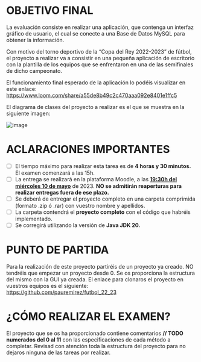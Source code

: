 # OBJETIVO FINAL
La evaluación consiste en realizar una aplicación, que contenga un interfaz gráfico de usuario, el cual se conecte a una Base de Datos MySQL para obtener la información.

Con motivo del torno deportivo de la “Copa del Rey 2022-2023” de fútbol, el proyecto a realizar va a consistir en una pequeña aplicación de escritorio con la plantilla de los equipos que se enfrentaron en una de las semifinales de dicho campeonato.

El funcionamiento final esperado de la aplicación lo podéis visualizar en este enlace: 
https://www.loom.com/share/a55de8b49c2c470aaa092e8401e1ffc5

El diagrama de clases del proyecto a realizar es el que se muestra en la siguiente imagen:

![image](https://user-images.githubusercontent.com/5580416/233011753-80373e9a-ab5b-40bd-a2e3-3cfe608634e2.png)


# ACLARACIONES IMPORTANTES
  - [ ] El tiempo máximo para realizar esta tarea es de **4 horas y 30 minutos.** El examen comenzará a las 15h.
  -	[ ] La entrega se realizará en la plataforma Moodle, a las <ins>**19:30h del miércoles 10 de mayo**</ins> de 2023. **NO se admitirán reaperturas para realizar entregas fuera de ese plazo.** 
  -	[ ] Se deberá de entregar el proyecto completo en una carpeta comprimida (formato .zip ó .rar) con vuestro nombre y apellidos.
  -	[ ] La carpeta contendrá el **proyecto completo** con el código que habréis implementado.
  -	[ ] Se corregirá utilizando la versión de **Java JDK 20.**

# PUNTO DE PARTIDA
Para la realización de este proyecto partiréis de un proyecto ya creado. NO tendréis que empezar un proyecto desde 0. Se os proporciona la estructura del mismo con la GUI ya creada. 
El enlace para clonaros el proyecto en vuestros equipos es el siguiente:
https://github.com/pauremirez/futbol_22_23


# ¿CÓMO REALIZAR EL EXAMEN?
El proyecto que se os ha proporcionado contiene comentarios **// TODO numerados del 0 al 11** con las especificaciones de cada método a completar. 
Revisad con atención toda la estructura del proyecto para no dejaros ninguna de las tareas por realizar.

